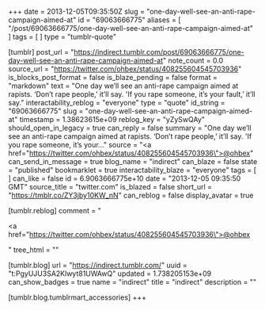 +++
date = 2013-12-05T09:35:50Z
slug = "one-day-well-see-an-anti-rape-campaign-aimed-at"
id = "69063666775"
aliases = [ "/post/69063666775/one-day-well-see-an-anti-rape-campaign-aimed-at" ]
tags = [ ]
type = "tumblr-quote"

[tumblr]
post_url = "https://indirect.tumblr.com/post/69063666775/one-day-well-see-an-anti-rape-campaign-aimed-at"
note_count = 0.0
source_url = "https://twitter.com/ohbex/status/408255604545703936"
is_blocks_post_format = false
is_blaze_pending = false
format = "markdown"
text = "One day we&rsquo;ll see an anti-rape campaign aimed at rapists. &lsquo;Don&rsquo;t rape people,&rsquo; it&rsquo;ll say. 'If you rape someone, it&rsquo;s your fault,&rsquo; it&rsquo;ll say."
interactability_reblog = "everyone"
type = "quote"
id_string = "69063666775"
slug = "one-day-well-see-an-anti-rape-campaign-aimed-at"
timestamp = 1.38623615e+09
reblog_key = "yZySwQAy"
should_open_in_legacy = true
can_reply = false
summary = "One day we’ll see an anti-rape campaign aimed at rapists. ‘Don’t rape people,’ it’ll say. 'If you rape someone, it’s your..."
source = "<a href=\"https://twitter.com/ohbex/status/408255604545703936\">@ohbex</a>"
can_send_in_message = true
blog_name = "indirect"
can_blaze = false
state = "published"
bookmarklet = true
interactability_blaze = "everyone"
tags = [ ]
can_like = false
id = 6.9063666775e+10
date = "2013-12-05 09:35:50 GMT"
source_title = "twitter.com"
is_blazed = false
short_url = "https://tmblr.co/ZY3jby10KW_nN"
can_reblog = false
display_avatar = true

[tumblr.reblog]
comment = "<p><a href=\"https://twitter.com/ohbex/status/408255604545703936\">@ohbex</a></p>"
tree_html = ""

[tumblr.blog]
url = "https://indirect.tumblr.com/"
uuid = "t:PgyUJU3SA2Klwyt81UWAwQ"
updated = 1.738205153e+09
can_show_badges = true
name = "indirect"
title = "indirect"
description = ""

[tumblr.blog.tumblrmart_accessories]
+++
